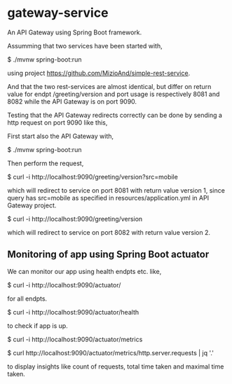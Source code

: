 # gateway-service

An API Gateway using Spring Boot framework.

Assumming that two services have been started with, 

$ ./mvnw spring-boot:run

using project https://github.com/MizioAnd/simple-rest-service.

And that the two rest-services are almost identical, but differ on return value for endpt /greeting/version and port usage is 
respectively 8081 and 8082 while the API Gateway is on port 9090. 

Testing that the API Gateway redirects correctly can be done by sending a http request on port 9090 like this,

First start also the API Gateway with,

$ ./mvnw spring-boot:run

Then perform the request,

$ curl -i http://localhost:9090/greeting/version?src=mobile

which will redirect to service on port 8081 with return value version 1, since query has src=mobile as specified in 
resources/application.yml in API Gateway project.

$ curl -i http://localhost:9090/greeting/version

which will redirect to service on port 8082 with return value version 2.

## Monitoring of app using Spring Boot actuator
We can monitor our app using health endpts etc. like,

$ curl -i http://localhost:9090/actuator/

for all endpts.

$ curl -i http://localhost:9090/actuator/health

to check if app is up.

$ curl -i http://localhost:9090/actuator/metrics

$ curl http://localhost:9090/actuator/metrics/http.server.requests | jq '.'

to display insights like count of requests, total time taken and maximal time taken.

